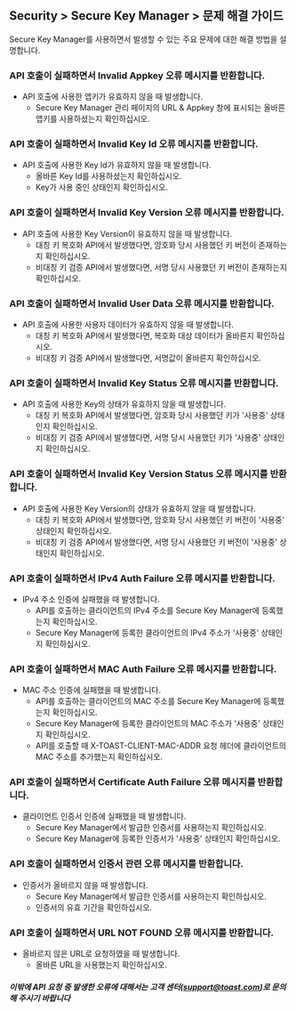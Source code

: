 ## Security > Secure Key Manager > 문제 해결 가이드
Secure Key Manager를 사용하면서 발생할 수 있는 주요 문제에 대한 해결 방법을 설명합니다.

### API 호출이 실패하면서 Invalid Appkey 오류 메시지를 반환합니다.
* API 호출에 사용한 앱키가 유효하지 않을 때 발생합니다.
    * Secure Key Manager 관리 페이지의 URL & Appkey 창에 표시되는 올바른 앱키를 사용하셨는지 확인하십시오.

### API 호출이 실패하면서 Invalid Key Id 오류 메시지를 반환합니다.
* API 호출에 사용한 Key Id가 유효하지 않을 때 발생합니다.
    * 올바른 Key Id를 사용하셨는지 확인하십시오.
    * Key가 사용 중인 상태인지 확인하십시오.
    
### API 호출이 실패하면서 Invalid Key Version 오류 메시지를 반환합니다.
* API 호출에 사용한 Key Version이 유효하지 않을 때 발생합니다.
    * 대칭 키 복호화 API에서 발생했다면, 암호화 당시 사용했던 키 버전이 존재하는지 확인하십시오.
    * 비대칭 키 검증 API에서 발생했다면, 서명 당시 사용했던 키 버전이 존재하는지 확인하십시오.

### API 호출이 실패하면서 Invalid User Data 오류 메시지를 반환합니다.
* API 호출에 사용한 사용자 데이터가 유효하지 않을 때 발생합니다.
    * 대칭 키 복호화 API에서 발생했다면, 복호화 대상 데이터가 올바른지 확인하십시오.
    * 비대칭 키 검증 API에서 발생했다면, 서명값이 올바른지 확인하십시오.

### API 호출이 실패하면서 Invalid Key Status 오류 메시지를 반환합니다.
* API 호출에 사용한 Key의 상태가 유효하지 않을 때 발생합니다.
    * 대칭 키 복호화 API에서 발생했다면, 암호화 당시 사용했던 키가 '사용중' 상태인지 확인하십시오.
    * 비대칭 키 검증 API에서 발생했다면, 서명 당시 사용했던 키가 '사용중' 상태인지 확인하십시오.

### API 호출이 실패하면서 Invalid Key Version Status 오류 메시지를 반환합니다.
* API 호출에 사용한 Key Version의 상태가 유효하지 않을 때 발생합니다.
    * 대칭 키 복호화 API에서 발생했다면, 암호화 당시 사용했던 키 버전이 '사용중' 상태인지 확인하십시오.
    * 비대칭 키 검증 API에서 발생했다면, 서명 당시 사용했던 키 버전이 '사용중' 상태인지 확인하십시오.
    
### API 호출이 실패하면서 IPv4 Auth Failure 오류 메시지를 반환합니다.
* IPv4 주소 인증에 실패했을 때 발생합니다.
    * API를 호출하는 클라이언트의 IPv4 주소를 Secure Key Manager에 등록했는지 확인하십시오.
    * Secure Key Manager에 등록한 클라이언트의 IPv4 주소가 '사용중' 상태인지 확인하십시오.

### API 호출이 실패하면서 MAC Auth Failure 오류 메시지를 반환합니다.
* MAC 주소 인증에 실패했을 때 발생합니다.
    * API를 호출하는 클라이언트의 MAC 주소를 Secure Key Manager에 등록했는지 확인하십시오.
    * Secure Key Manager에 등록한 클라이언트의 MAC 주소가 '사용중' 상태인지 확인하십시오.
    * API를 호출할 때 X-TOAST-CLIENT-MAC-ADDR 요청 헤더에 클라이언트의 MAC 주소를 추가했는지 확인하십시오.

### API 호출이 실패하면서 Certificate Auth Failure 오류 메시지를 반환합니다.
* 클라이언트 인증서 인증에 실패했을 때 발생합니다.
    * Secure Key Manager에서 발급한 인증서를 사용하는지 확인하십시오.
    * Secure Key Manager에 등록한 인증서가 '사용중' 상태인지 확인하십시오.

### API 호출이 실패하면서 인증서 관련 오류 메시지를 반환합니다.
* 인증서가 올바르지 않을 때 발생합니다.
    * Secure Key Manager에서 발급한 인증서를 사용하는지 확인하십시오.
    * 인증서의 유효 기간을 확인하십시오.

### API 호출이 실패하면서 URL NOT FOUND 오류 메시지를 반환합니다.
* 올바르지 않은 URL로 요청하였을 때 발생합니다.
    * 올바른 URL을 사용했는지 확인하십시오.

##### 이밖에 API 요청 중 발생한 오류에 대해서는 고객 센터([support@toast.com](mailto:support@toast.com))로 문의해 주시기 바랍니다 